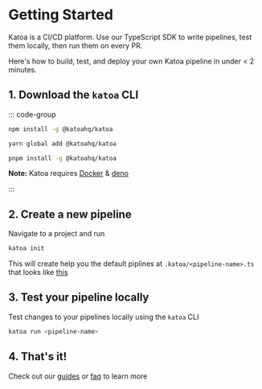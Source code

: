 # Getting Started

Katoa is a CI/CD platform. Use our TypeScript SDK to write pipelines, test them locally, then run them on every PR.

Here's how to build, test, and deploy your own Katoa pipeline in under < 2 minutes.

## 1. Download the `katoa` CLI

::: code-group

```bash [npm]
npm install -g @katoahq/katoa
```

```bash [yarn]
yarn global add @katoahq/katoa
```

```bash [pnpm]
pnpm install -g @katoahq/katoa
```

**Note:** Katoa requires [Docker](https://docs.docker.com/engine/install/) & [deno](https://deno.land/manual@v1.32.3/getting_started/installation)

:::

## 2. Create a new pipeline

Navigate to a project and run

```bash
katoa init
```

This will create help you the default piplines at `.katoa/<pipeline-name>.ts` that looks like [this](/guides/pipeline-examples/starter)

## 3. Test your pipeline locally

Test changes to your pipelines locally using the `katoa` CLI

```bash
katoa run <pipeline-name>
```

## 4. That's it!

Check out our [guides](/guides/pipelines-jobs-steps) or [faq](/faq) to learn more
